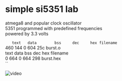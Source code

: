 #  simple si5351 lab

atmega8 and popular clock oscillator<br>
5351 programmed with predefined frequencies<br>
powered by 3.3 volts<br>

``   text   data	    bss	    dec	    hex	filename``<br>
    460    144	      0	    604	    25c	burst.o<br>
   text   data	    bss	    dec	    hex	filename<br>
      0    664	      0	    664	    298	burst.hex<br>``

![video](video.gif)
